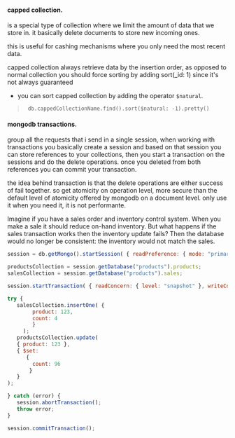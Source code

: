 #### capped collection.

is a special type of collection where we limit the amount of data that we store in.  it basically delete documents to store new incoming ones.

this is useful for cashing mechanisms where you only need the most recent data.

capped collection always retrieve data by the insertion order, as opposed to normal collection you should force sorting by adding sort(_id: 1) since it's not always guaranteed

* you can sort capped collection by adding the operator `$natural`.
> ` db.cappedCollectionName.find().sort($natural: -1).pretty()`

#### mongodb transactions.

group all the requests that i send in a single session, when working with transactions you basically create a session and based on that session you can store references to your collections, then you start a transaction on the sessions and do the delete operations. once you deleted from both references you can commit your transaction.

the idea behind transaction is that the delete operations are either success of fail together. so get atomicity on operation level, more secure than the default level of atomicity offered by mongodb on a document level.
only use it when you need it, it is not performante.

Imagine if you have a sales order and inventory control system. When you make a sale it should reduce on-hand inventory. But what happens if the sales transaction works then the inventory update fails? Then the database would no longer be consistent: the inventory would not match the sales.

```js
session = db.getMongo().startSession( { readPreference: { mode: "primary" } } );

productsCollection = session.getDatabase("products").products;
salesCollection = session.getDatabase("products").sales;

session.startTransaction( { readConcern: { level: "snapshot" }, writeConcern: { w: "majority" } } );

try {
   salesCollection.insertOne( { 
        product: 123, 
        count: 4
        }
     );
   productsCollection.update(
   { product: 123 },
   { $set:
      {
        count: 96
       }
   }
);

} catch (error) {
   session.abortTransaction();
   throw error;
}

session.commitTransaction();

```